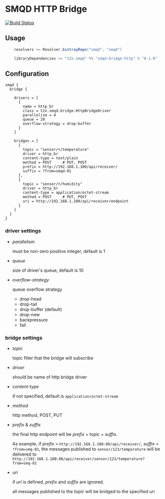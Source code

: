 # SMQD HTTP Bridge

[![Build Status](https://travis-ci.org/smqd/smqd-bridge-http.svg?branch=develop)](https://travis-ci.org/smqd/smqd-bridge-http)

## Usage

```scala
    resolvers += Resolver.bintrayRepo("smqd", "smqd")

    libraryDependencies += "t2x.smqd" %% "smqd-bridge-http" % "0.1.0"
```

## Configuration

```
smqd {
  bridge {

    drivers = [
      {
        name = http_br
        class = t2x.smqd.bridge.HttpBridgeDriver
        parallelism = 4
        queue = 20
        overflow-strategy = drop-buffer
      }
    ]

    bridges = [
      {
        topic = "sensor/+/temperature"
        driver = http_br
        content-type = text/plain
        method = POST     # PUT, POST
        prefix = http://192.168.1.100/api/receiver/
        suffix = ?from=smqd-01
      },
      {
        topic = "sensor/+/humidity"
        driver = http_br
        content-type = application/octet-stream
        method = POST     # PUT, POST
        uri = http://192.168.1.100/api/receiver/endpoint
      }
    ]
  }
}
```

### driver settings

- _parallelism_

    must be non-zero positive integer, default is 1

- _queue_

    size of driver's queue, default is 10

- _overflow-strategy_

    queue overflow strategy

    - drop-head
    - drop-tail
    - drop-buffer (default)
    - drop-new
    - backpressure
    - fail

### bridge settings

- _topic_

    topic filter that the bridge will subscribe

- _driver_

    should be name of http bridge driver

- _content-type_

    if not specified, default is `application/octet-stream`

- _method_

    http method, POST, PUT

- _prefix_ & _suffix_

    the final http endpoint will be _prefix_ + topic + _suffix_.

    As example, if _prefix_ = `http://192.168.1.100:80/api/receiver/`, _suffix_ = `?from=smq-01`, 
    the messages published to `sensor/123/temperature` will be
    delivered to `http://192.168.1.100:80/api/receiver/sensor/123/temperature?from=smq-01`

- _uri_

    if _uri_ is defined, _prefix_ and _suffix_ are ignored.

    all messages published to the _topic_ will be bridged to the specified uri

